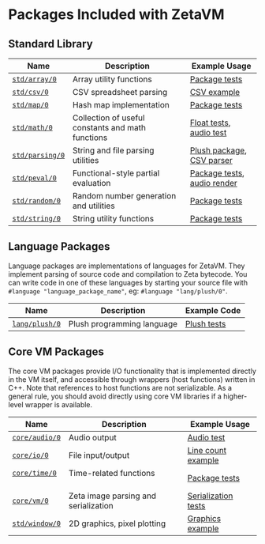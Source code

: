 Packages Included with ZetaVM
=============================

Standard Library
----------------

| Name  | Description | Example Usage |
| --- | --- | --- |
| [`std/array/0`](/packages/std/array/source)                 | Array utility functions                            | [Package tests](/tests/packages/array.pls) |
| [`std/csv/0`](/packages/std/csv/0/package)        | CSV spreadsheet parsing                            | [CSV example](/examples/csv_parsing.pls) |
| [`std/map/0`](/packages/std/map/0/source)                     | Hash map implementation                            | [Package tests](/tests/packages/map.pls) |
| [`std/math/0`](/packages/std/math/0/source)                   | Collection of useful constants and math functions  | [Float tests](/tests/plush/floats.pls), [audio test](/examples/audio_test.pls) |
| [`std/parsing/0`](/plush/parsing.pls)             | String and file parsing utilities                  | [Plush package](/plush/plush_pkg.pls), [CSV parser](/packages/std/csv/0/package) |
| [`std/peval/0`](/packages/std/peval/0/package)    | Functional-style partial evaluation                | [Package tests](/tests/packages/peval.pls), [audio render](/examples/audio_render.pls) |
| [`std/random/0`]()                                | Random number generation and utilities             | [Package tests](/tests/packages/random.pls) |
| [`std/string/0`](/packages/std/string/0/source)               | String utility functions                           | [Package tests](/tests/packages/string.pls) |

Language Packages
-----------------

Language packages are implementations of languages for ZetaVM. They implement parsing of source code and compilation
to Zeta bytecode. You can write code in one of these languages by starting your source file with `#language "language_package_name"`, eg: `#language "lang/plush/0"`.

| Name  | Description | Example Code |
| --- | --- | -- |
| [`lang/plush/0`](/plush/plush_pkg.pls) | Plush programming language | [Plush tests](/tests/plush) |


Core VM Packages
----------------

The core VM packages provide I/O functionality that is implemented directly in the VM itself, and accessible
through wrappers (host functions) written in C++. Note that references to host functions are not serializable.
As a general rule, you should avoid directly using core VM libraries if a higher-level wrapper is available.

| Name  | Description | Example Usage |
| --- | --- | --- |
| [`core/audio/0`](/vm/packages.cpp)  | Audio output                           | [Audio test](/examples/audio_test.pls) |
| [`core/io/0`](/vm/packages.cpp)     | File input/output                      | [Line count example](/examples/line_count.pls) |
| [`core/time/0`](/vm/packages.cpp)   | Time-related functions                 | [Package tests](/tests/packages/time.pls) |
| [`core/vm/0`](/vm/packages.cpp)     | Zeta image parsing and serialization   | [Serialization tests](/tests/packages/serialize.pls) |
| [`std/window/0`](/vm/packages.cpp)  | 2D graphics, pixel plotting            | [Graphics example](/examples/graphics.pls) |

